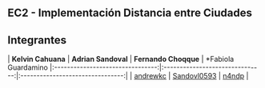 ## EC2 - Implementación Distancia entre Ciudades

## Integrantes
|       **Kelvin Cahuana**        |       **Adrian Sandoval**       |       **Fernando Choqque**       |  *Fabiola Guardamino
|:--------------------------------:|:-------------------------------:|:--------------------------------:|
| [andrewkc](https://github.com/andrewkc) | [Sandovl0593](https://github.com/Sandovl0593) | [n4ndp](https://github.com/n4ndp) |


